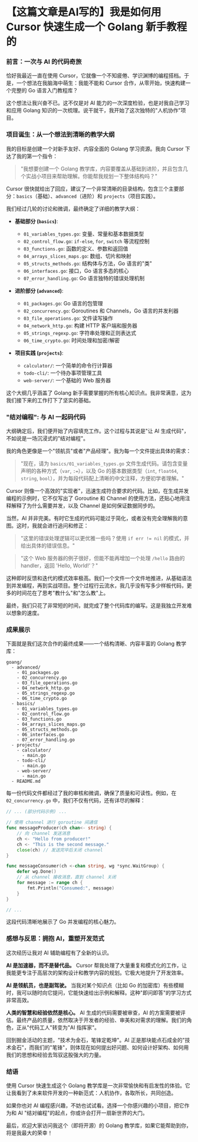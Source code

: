 # 【这篇文章是AI写的】我是如何用 Cursor 快速生成一个 Golang 新手教程的

### 前言：一次与 AI 的代码奇旅

恰好我最近一直在使用 Cursor，它就像一个不知疲倦、学识渊博的编程搭档。于是，一个想法在我脑海中萌生：我能不能和 Cursor 合作，从零开始，快速构建一个完整的 Go 语言入门教程库？

这个想法让我兴奋不已。这不仅是对 AI 能力的一次深度检验，也是对我自己学习和应用 Golang 知识的一次梳理。说干就干，我开始了这次独特的"人机协作"项目。

### 项目诞生：从一个想法到清晰的教学大纲

我的目标是创建一个对新手友好、内容全面的 Golang 学习资源。我向 Cursor 下达了我的第一个指令：

> "我想要创建一个 Golang 教学库，内容要覆盖从基础到进阶，并且包含几个实战小项目来帮助理解。你能帮我规划一下整体结构吗？"

Cursor 很快就给出了回应，建议了一个非常清晰的目录结构，包含三个主要部分：`basics`（基础）、`advanced`（进阶）和 `projects`（项目实践）。

我们经过几轮的讨论和微调，最终确定了详细的教学大纲：

*   **基础部分 (`basics`)**:
    *   `01_variables_types.go`: 变量、常量和基本数据类型
    *   `02_control_flow.go`: `if-else`, `for`, `switch` 等流程控制
    *   `03_functions.go`: 函数的定义、参数和返回值
    *   `04_arrays_slices_maps.go`: 数组、切片和映射
    *   `05_structs_methods.go`: 结构体与方法，Go 语言的"类"
    *   `06_interfaces.go`: 接口，Go 语言多态的核心
    *   `07_error_handling.go`: Go 语言独特的错误处理机制

*   **进阶部分 (`advanced`)**:
    *   `01_packages.go`: Go 语言的包管理
    *   `02_concurrency.go`: Goroutines 和 Channels，Go 语言的并发利器
    *   `03_file_operations.go`: 文件读写操作
    *   `04_network_http.go`: 构建 HTTP 客户端和服务器
    *   `05_strings_regexp.go`: 字符串处理和正则表达式
    *   `06_time_crypto.go`: 时间处理和加密/解密

*   **项目实践 (`projects`)**:
    *   `calculator/`: 一个简单的命令行计算器
    *   `todo-cli/`: 一个待办事项管理工具
    *   `web-server/`: 一个基础的 Web 服务器

这个大纲几乎涵盖了 Golang 新手需要掌握的所有核心知识点。我非常满意，这为我们接下来的工作打下了坚实的基础。

### "结对编程": 与 AI 一起码代码

大纲确定后，我们便开始了内容填充工作。这个过程与其说是"让 AI 生成代码"，不如说是一场沉浸式的"结对编程"。

我的角色更像是一个"领航员"或者"产品经理"。我为每一个文件提出具体的需求：

> "现在，请为 `basics/01_variables_types.go` 文件生成代码。请包含变量声明的各种方式（`var`, `:=`），以及 Go 的基本数据类型（`int`, `float64`, `string`, `bool`），并为每段代码配上清晰的中文注释，方便初学者理解。"

Cursor 则像一个高效的"实现者"，迅速生成符合要求的代码。比如，在生成并发编程的示例时，它不仅写出了 Goroutine 和 Channel 的使用方法，还贴心地用注释解释了为什么需要并发，以及 Channel 是如何保证数据同步的。

当然，AI 并非完美。有时它生成的代码可能过于简化，或者没有完全理解我的意图。这时，我就会进行追问和修正：

> "这里的错误处理逻辑可以更优雅一些吗？使用 `if err != nil` 的模式，并给出具体的错误信息。"

> "这个 Web 服务器的例子很好，但能不能再增加一个处理 `/hello` 路由的 handler，返回 'Hello, World!'？"

这种即时反馈和迭代的模式效率极高。我们一个文件一个文件地推进，从基础语法到并发编程，再到实战项目。整个过程行云流水，我几乎没有写多少样板代码，更多的时间花在了思考"教什么"和"怎么教"上。

最终，我们只花了非常短的时间，就完成了整个代码库的编写。这是我独立开发难以想象的速度。

### 成果展示

下面就是我们这次合作的最终成果——一个结构清晰、内容丰富的 Golang 教学库：

```
goang/
  - advanced/
    - 01_packages.go
    - 02_concurrency.go
    - 03_file_operations.go
    - 04_network_http.go
    - 05_strings_regexp.go
    - 06_time_crypto.go
  - basics/
    - 01_variables_types.go
    - 02_control_flow.go
    - 03_functions.go
    - 04_arrays_slices_maps.go
    - 05_structs_methods.go
    - 06_interfaces.go
    - 07_error_handling.go
  - projects/
    - calculator/
      - main.go
    - todo-cli/
      - main.go
    - web-server/
      - main.go
  - README.md
```

每一份代码文件都经过了我的审核和微调，确保了质量和可读性。例如，在 `02_concurrency.go` 中，我们不仅有代码，还有详尽的解释：

```go
// ... (部分代码示例) ...

// 使用 channel 进行 goroutine 间通信
func messageProducer(ch chan<- string) {
    // 向 channel 发送消息
    ch <- "Hello from producer!"
    ch <- "This is the second message."
    close(ch) // 发送完毕后关闭 channel
}

func messageConsumer(ch <-chan string, wg *sync.WaitGroup) {
    defer wg.Done()
    // 从 channel 接收消息，直到 channel 关闭
    for message := range ch {
        fmt.Println("Consumed:", message)
    }
}

// ...
```
这段代码清晰地展示了 Go 并发编程的核心魅力。

### 感想与反思：拥抱 AI，重塑开发范式

这次经历让我对 AI 辅助编程有了全新的认识。

**AI 是加速器，而不是替代品。** Cursor 帮我处理了大量重复和模式化的工作，让我能更专注于高层次的架构设计和教学内容的规划。它极大地提升了开发效率。

**AI 是领航员，也是副驾驶。** 当我对某个知识点（比如 Go 的加密库）有些模糊时，我可以随时向它提问，它能快速给出示例和解释。这种"即问即答"的学习方式非常高效。

**人类的智慧和经验依然是核心。** AI 生成的代码需要被审查，AI 的方案需要被评估。最终产品的质量，依然取决于开发者的经验、审美和对需求的理解。我们的角色，正从"代码工人"转变为"AI 指挥家"。

回到掘金活动的主题，"技术为金石，笔锋定乾坤"。AI 正是那块能点石成金的"技术金石"，而我们的"笔锋"，则体现在如何提出好问题、如何设计好架构、如何用我们的思想和经验去驾驭这股强大的力量。

### 结语

使用 Cursor 快速生成这个 Golang 教学库是一次非常愉快和有启发性的体验。它让我看到了未来软件开发的一种新范式：人机协作，各取所长，共同创造。

如果你也对 AI 编程感兴趣，不妨也试试看。选择一个你感兴趣的小项目，把它作为和 AI "结对编程"的起点，你或许会打开一扇新世界的大门。

最后，欢迎大家访问我这个（即将开源）的 Golang 教学库，如果它能帮助到你，将是我最大的荣幸！
